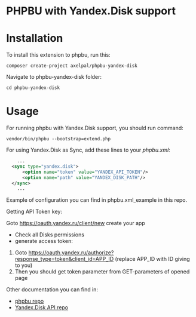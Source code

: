# PHPBU with Yandex.Disk support

# Installation

To install this extension to phpbu, run this:
 
    composer create-project axelpal/phpbu-yandex-disk
    
Navigate to phpbu-yandex-disk folder:
 
    cd phpbu-yandex-disk    

# Usage

For running phpbu with Yandex.Disk support, you should run command:
 
    vendor/bin/phpbu --bootstrap=extend.php
    
For using Yandex.Disk as Sync, add these lines to your *phpbu.xml*:

```xml
    ...
  <sync type="yandex.disk">
      <option name="token" value="YANDEX_API_TOKEN"/>
      <option name="path" value="YANDEX_DISK_PATH"/>
  </sync>
    ...
```

Example of configuration you can find in phpbu.xml_example in this repo.

Getting API Token key:

Goto https://oauth.yandex.ru/client/new
create your app
- Check all Disks permissions
- generate access token:

1) Goto https://oauth.yandex.ru/authorize?response_type=token&client_id=APP_ID (replace APP_ID with ID giving to you)
2) Then you should get token parameter from GET-parameters of opened page

Other documentation you can find in:
* [phpbu repo](https://github.com/sebastianfeldmann/phpbu)
* [Yandex.Disk API repo](https://github.com/jack-theripper/Mackey)
